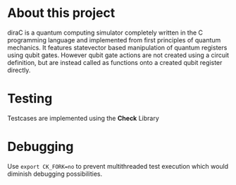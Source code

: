 # About this project
diraC is a quantum computing simulator completely written in the C programming language and implemented from first principles of quantum mechanics. It features statevector based manipulation of quantum registers using qubit gates. However qubit gate actions are not created using a circuit definition, but are instead called as functions onto a created qubit register directly. 

# Testing 
Testcases are implemented using the **Check** Library


# Debugging
Use 
``export CK_FORK=no`` to prevent multithreaded test execution which would diminish debugging possibilities.

